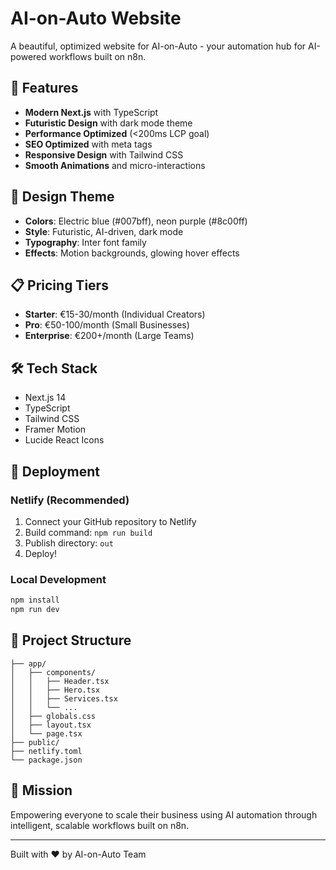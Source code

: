 # AI-on-Auto Website

A beautiful, optimized website for AI-on-Auto - your automation hub for AI-powered workflows built on n8n.

## 🚀 Features

- **Modern Next.js** with TypeScript
- **Futuristic Design** with dark mode theme
- **Performance Optimized** (<200ms LCP goal)
- **SEO Optimized** with meta tags
- **Responsive Design** with Tailwind CSS
- **Smooth Animations** and micro-interactions

## 🎨 Design Theme

- **Colors**: Electric blue (#007bff), neon purple (#8c00ff)
- **Style**: Futuristic, AI-driven, dark mode
- **Typography**: Inter font family
- **Effects**: Motion backgrounds, glowing hover effects

## 📋 Pricing Tiers

- **Starter**: €15-30/month (Individual Creators)
- **Pro**: €50-100/month (Small Businesses)
- **Enterprise**: €200+/month (Large Teams)

## 🛠 Tech Stack

- Next.js 14
- TypeScript
- Tailwind CSS
- Framer Motion
- Lucide React Icons

## 🚀 Deployment

### Netlify (Recommended)
1. Connect your GitHub repository to Netlify
2. Build command: `npm run build`
3. Publish directory: `out`
4. Deploy!

### Local Development
```bash
npm install
npm run dev
```

## 📁 Project Structure

```
├── app/
│   ├── components/
│   │   ├── Header.tsx
│   │   ├── Hero.tsx
│   │   ├── Services.tsx
│   │   └── ...
│   ├── globals.css
│   ├── layout.tsx
│   └── page.tsx
├── public/
├── netlify.toml
└── package.json
```

## 🎯 Mission

Empowering everyone to scale their business using AI automation through intelligent, scalable workflows built on n8n.

---

Built with ❤️ by AI-on-Auto Team
